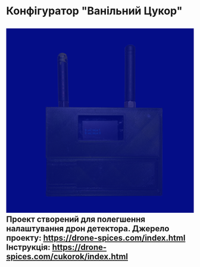 # Конфігуратор "Ванільний Цукор"
![Image alt](https://github.com/centroparotjag/cukorok_drone_detector/raw/main/resource/cukorok_fone.png)
Проект створений для полегшення налаштування дрон детектора. 
Джерело проекту: https://drone-spices.com/index.html
Інструкція: https://drone-spices.com/cukorok/index.html
---
